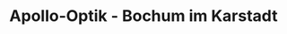 ---
title: "Apollo-Optik - Bochum im Karstadt"
url: /bochum/apollo-optik-bochum-im-karstadt/
shop: Optiker
---